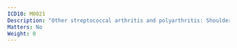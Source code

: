 ```yaml
---
ICD10: M0021
Description: "Other streptococcal arthritis and polyarthritis: Shoulder region"
Matters: No
Weight: 0
---
```

